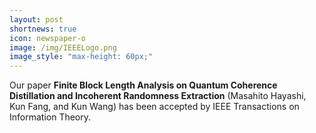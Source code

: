 ```yaml
---
layout: post
shortnews: true
icon: newspaper-o
image: /img/IEEELogo.png
image_style: "max-height: 60px;"
---
```


Our paper **Finite Block Length Analysis on Quantum Coherence Distillation and Incoherent Randomness Extraction** (Masahito Hayashi, Kun Fang, and Kun Wang) has been accepted by IEEE Transactions on Information Theory.

